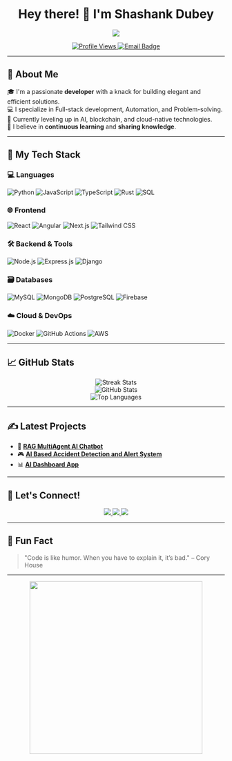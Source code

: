 <!-- Profile README -->

<h1 align="center">Hey there! 👋 I'm Shashank Dubey</h1>
<p align="center">
  <img src="https://readme-typing-svg.herokuapp.com/?lines=Full+Stack+Developer;Open+Source+Contributor;Tech+Enthusiast;Lifelong+Learner&center=true&width=500&height=45" />
</p>

<p align="center">
  <a href="https://github.com/Sd-space">
    <img src="https://komarev.com/ghpvc/?username=your-username&label=Profile+Views&color=blueviolet&style=flat" alt="Profile Views"/>
  </a>
  <a href="mailto:shashankd090@gmail.com">
    <img src="https://img.shields.io/badge/email-contact%20me-blue?style=flat&logo=gmail" alt="Email Badge"/>
  </a>
</p>

---

## 💼 About Me

🎓 I'm a passionate **developer** with a knack for building elegant and efficient solutions.  
💻 I specialize in Full-stack development, Automation, and Problem-solving.  
🌱 Currently leveling up in AI, blockchain, and cloud-native technologies.  
🧠 I believe in **continuous learning** and **sharing knowledge**.  

---

## 🚀 My Tech Stack

### 💻 Languages
![Python](https://img.shields.io/badge/Python-3776AB?style=flat&logo=python&logoColor=white)
![JavaScript](https://img.shields.io/badge/JavaScript-F7DF1E?style=flat&logo=javascript&logoColor=black)
![TypeScript](https://img.shields.io/badge/TypeScript-007ACC?style=flat&logo=typescript&logoColor=white)
![Rust](https://img.shields.io/badge/Rust-000000?style=flat&logo=rust&logoColor=white)
![SQL](https://img.shields.io/badge/SQL-025E8C?style=flat&logo=postgresql&logoColor=white)

### 🌐 Frontend
![React](https://img.shields.io/badge/React-20232A?style=flat&logo=react&logoColor=61DAFB)
![Angular](https://img.shields.io/badge/Angular-DD0031?style=flat&logo=angular&logoColor=white)
![Next.js](https://img.shields.io/badge/Next.js-000?style=flat&logo=nextdotjs)
![Tailwind CSS](https://img.shields.io/badge/TailwindCSS-06B6D4?style=flat&logo=tailwindcss&logoColor=white)

### 🛠️ Backend & Tools
![Node.js](https://img.shields.io/badge/Node.js-339933?style=flat&logo=nodedotjs&logoColor=white)
![Express.js](https://img.shields.io/badge/Express.js-404D59?style=flat)
![Django](https://img.shields.io/badge/Django-092E20?style=flat&logo=django&logoColor=white)

### 🗃️ Databases
![MySQL](https://img.shields.io/badge/MySQL-005C84?style=flat&logo=mysql&logoColor=white)
![MongoDB](https://img.shields.io/badge/MongoDB-4EA94B?style=flat&logo=mongodb&logoColor=white)
![PostgreSQL](https://img.shields.io/badge/PostgreSQL-336791?style=flat&logo=postgresql&logoColor=white)
![Firebase](https://img.shields.io/badge/Firebase-FFCA28?style=flat&logo=firebase&logoColor=black)


### ☁️ Cloud & DevOps
![Docker](https://img.shields.io/badge/Docker-2496ED?style=flat&logo=docker&logoColor=white)
![GitHub Actions](https://img.shields.io/badge/GitHub%20Actions-2088FF?style=flat&logo=githubactions&logoColor=white)
![AWS](https://img.shields.io/badge/AWS-232F3E?style=flat&logo=amazonaws)

---

## 📈 GitHub Stats

<p align="center">
  <img src="https://github-readme-streak-stats.herokuapp.com/?user=Sd-space&theme=tokyonight" alt="Streak Stats" />
  <br />
  <img src="https://github-readme-stats.vercel.app/api?username=Sd-space&show_icons=true&theme=radical" alt="GitHub Stats" />
  <br />
  <img src="https://github-readme-stats.vercel.app/api/top-langs/?username=Sd-space&layout=compact&theme=tokyonight" alt="Top Languages" />
</p>

---

## ✍️ Latest Projects

- 🔧 **[RAG MultiAgent AI Chatbot](https://github.com/Sd-space/)**   
- 🎮 **[AI Based Accident Detection and Alert System](https://github.com/Sd-space/)**   
- 📊 **[AI Dashboard App](https://github.com/Sd-space/)** 

---

## 📣 Let's Connect!

<p align="center">
  <a href="https://linkedin.com/in/shashnk-dubey01">
    <img src="https://img.shields.io/badge/LinkedIn-blue?style=flat&logo=linkedin&logoColor=white" />
  </a>
  <a href="https://twitter.com/Shashank_Dub3y">
    <img src="https://img.shields.io/badge/Twitter-1DA1F2?style=flat&logo=twitter&logoColor=white" />
  </a>
  <a href="https://sd-space.github.io/React-portfolio">
    <img src="https://img.shields.io/badge/Portfolio-000?style=flat&logo=vercel&logoColor=white" />
  </a>
</p>

---

## 🧠 Fun Fact

> "Code is like humor. When you have to explain it, it’s bad." – Cory House

---

<p align="center">
  <img src="https://media.giphy.com/media/qgQUggAC3Pfv687qPC/giphy.gif" width="400"/>
</p>
